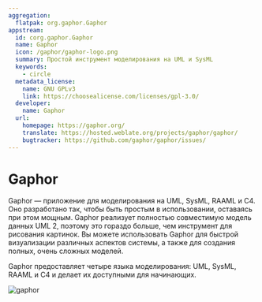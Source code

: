 ```yaml
---
aggregation:
  flatpak: org.gaphor.Gaphor
appstream:
  id: corg.gaphor.Gaphor
  name: Gaphor
  icon: /gaphor/gaphor-logo.png
  summary: Простой инструмент моделирования на UML и SysML
  keywords:
    - circle
  metadata_license:
    name: GNU GPLv3
    link: https://choosealicense.com/licenses/gpl-3.0/
  developer:
    name: Gaphor
  url:
    homepage: https://gaphor.org/
    translate: https://hosted.weblate.org/projects/gaphor/gaphor/
    bugtracker: https://github.com/gaphor/gaphor/issues/
---
```


# Gaphor

Gaphor — приложение для моделирования на UML, SysML, RAAML и C4. Оно разработано так, чтобы быть простым в использовании, оставаясь при этом мощным. Gaphor реализует полностью совместимую модель данных UML 2, поэтому это гораздо больше, чем инструмент для рисования картинок. Вы можете использовать Gaphor для быстрой визуализации различных аспектов системы, а также для создания полных, очень сложных моделей.

Gaphor предоставляет четыре языка моделирования: UML, SysML, RAAML и C4 и делает их доступными для начинающих.

![gaphor](/gaphor/gaphor-1.png)

<!--@include: @apps/_parts/install/content-flatpak.md-->
